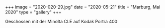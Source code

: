 +++
image = "2020-020-29.jpg"
date = "2020-05-21"
title = "Marburg, Mai 2020"
type = "gallery"
+++

Geschossen mit der Minolta CLE auf Kodak Portra 400
